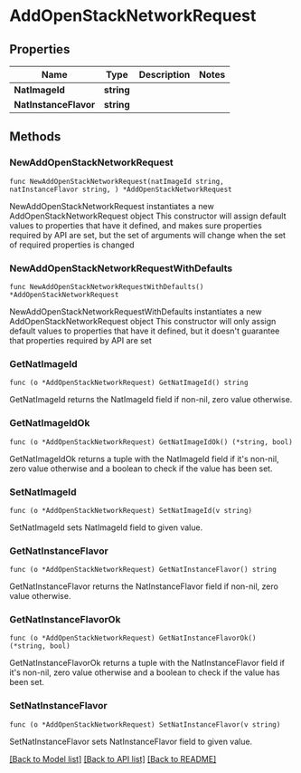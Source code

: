 # AddOpenStackNetworkRequest

## Properties

Name | Type | Description | Notes
------------ | ------------- | ------------- | -------------
**NatImageId** | **string** |  | 
**NatInstanceFlavor** | **string** |  | 

## Methods

### NewAddOpenStackNetworkRequest

`func NewAddOpenStackNetworkRequest(natImageId string, natInstanceFlavor string, ) *AddOpenStackNetworkRequest`

NewAddOpenStackNetworkRequest instantiates a new AddOpenStackNetworkRequest object
This constructor will assign default values to properties that have it defined,
and makes sure properties required by API are set, but the set of arguments
will change when the set of required properties is changed

### NewAddOpenStackNetworkRequestWithDefaults

`func NewAddOpenStackNetworkRequestWithDefaults() *AddOpenStackNetworkRequest`

NewAddOpenStackNetworkRequestWithDefaults instantiates a new AddOpenStackNetworkRequest object
This constructor will only assign default values to properties that have it defined,
but it doesn't guarantee that properties required by API are set

### GetNatImageId

`func (o *AddOpenStackNetworkRequest) GetNatImageId() string`

GetNatImageId returns the NatImageId field if non-nil, zero value otherwise.

### GetNatImageIdOk

`func (o *AddOpenStackNetworkRequest) GetNatImageIdOk() (*string, bool)`

GetNatImageIdOk returns a tuple with the NatImageId field if it's non-nil, zero value otherwise
and a boolean to check if the value has been set.

### SetNatImageId

`func (o *AddOpenStackNetworkRequest) SetNatImageId(v string)`

SetNatImageId sets NatImageId field to given value.


### GetNatInstanceFlavor

`func (o *AddOpenStackNetworkRequest) GetNatInstanceFlavor() string`

GetNatInstanceFlavor returns the NatInstanceFlavor field if non-nil, zero value otherwise.

### GetNatInstanceFlavorOk

`func (o *AddOpenStackNetworkRequest) GetNatInstanceFlavorOk() (*string, bool)`

GetNatInstanceFlavorOk returns a tuple with the NatInstanceFlavor field if it's non-nil, zero value otherwise
and a boolean to check if the value has been set.

### SetNatInstanceFlavor

`func (o *AddOpenStackNetworkRequest) SetNatInstanceFlavor(v string)`

SetNatInstanceFlavor sets NatInstanceFlavor field to given value.



[[Back to Model list]](../README.md#documentation-for-models) [[Back to API list]](../README.md#documentation-for-api-endpoints) [[Back to README]](../README.md)


